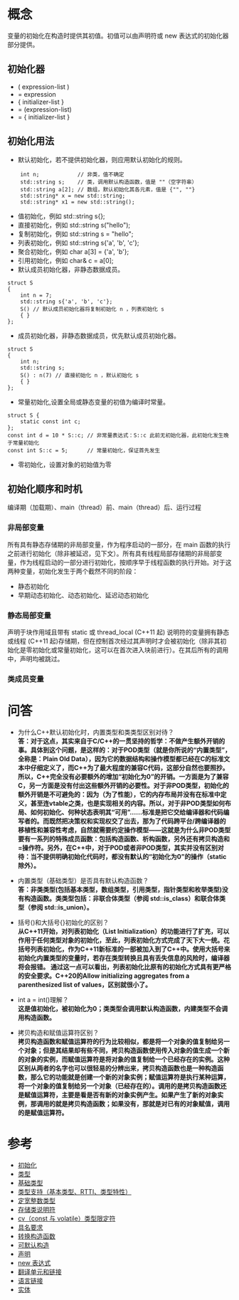 
概念
======
变量的初始化在构造时提供其初值。初值可以由声明符或 new 表达式的初始化器部分提供。
## 初始化器
+ ( expression-list )
+ = expression
+ { initializer-list }
+ = (expression-list)
+ = { initializer-list }

## 初始化用法
* 默认初始化，若不提供初始化器，则应用默认初始化的规则。
```
    int n;            // 非类，值不确定
    std::string s;    // 类，调用默认构造函数，值是 ""（空字符串）
    std::string a[2]; // 数组，默认初始化其各元素，值是 {"", ""}
    std::string* x = new std::string;
    std::string* x1 = new std::string();
```
* 值初始化，例如 std::string s{};
* 直接初始化，例如 std::string s("hello");
* 复制初始化，例如 std::string s = "hello";
* 列表初始化，例如 std::string s{'a', 'b', 'c'};
* 聚合初始化，例如 char a[3] = {'a', 'b'};
* 引用初始化，例如 char& c = a[0];
* 默认成员初始化器，非静态数据成员。
```
struct S
{
    int n = 7;
    std::string s{'a', 'b', 'c'};
    S() // 默认成员初始化器将复制初始化 n ，列表初始化 s
    { }
};
```
* 成员初始化器，非静态数据成员，优先默认成员初始化器。
```
struct S
{
    int n;
    std::string s;
    S() : n(7) // 直接初始化 n ，默认初始化 s
    { }
};
```
* 常量初始化,设置全局或静态变量的初值为编译时常量。
```
struct S {
    static const int c;
};
const int d = 10 * S::c; // 非常量表达式：S::c 此前无初始化器，此初始化发生晚于常量初始化
const int S::c = 5;      // 常量初始化，保证首先发生
```
* 零初始化，设置对象的初始值为零


## 初始化顺序和时机  

编译期（加载期）、main（thread）前、main（thread）后、运行过程

### 非局部变量
所有具有静态存储期的非局部变量，作为程序启动的一部分，在 main 函数的执行之前进行初始化（除非被延迟，见下文）。所有具有线程局部存储期的非局部变量，作为线程启动的一部分进行初始化，按顺序早于线程函数的执行开始。对于这两种变量，初始化发生于两个截然不同的阶段：
+ 静态初始化
+ 早期动态初始化、动态初始化、延迟动态初始化

### 静态局部变量

声明于块作用域且带有 static 或 thread_local (C++11 起) 说明符的变量拥有静态或线程 (C++11 起)存储期，但在控制首次经过其声明时才会被初始化（除非其初始化是零初始化或常量初始化，这可以在首次进入块前进行）。在其后所有的调用中，声明均被跳过。

### 类成员变量

问答
======
- 为什么C++默认初始化时，内置类型和类类型区别对待？  
**答：对于这点，其实来自于C/C++的一贯坚持的哲学：不做产生额外开销的事。具体到这个问题，是这样的：对于POD类型（就是你所说的“内置类型”，全称是：Plain Old Data），因为它的数据结构和操作模型都已经在C的标准文本中仔细定义了，而C++为了最大程度的兼容C代码，这部分自然也要照抄。所以，C++完全没有必要额外的增加“初始化为0”的开销。一方面是为了兼容C，另一方面是没有付出这些额外开销的必要性。对于非POD类型，初始化的额外开销是不可避免的：因为（为了性能），它的内存布局并没有在标准中定义，甚至连vtable之类，也是实现相关的内容。所以，对于非POD类型如何布局、如何初始化、何种状态表明其“可用”……标准是把它交给编译器和代码编写者的。而既然把决策权和实现权交了出去，那为了代码跨平台/跨编译器的移植性和兼容性考虑，自然就需要约定操作模型——这就是为什么非POD类型要有一系列的特殊成员函数：包括构造函数、析构函数，另外还有拷贝构造和=操作符。另外，在C++中，对于POD或者非POD类型，其实并没有区别对待：当不提供明确初始化代码时，都没有默认的“初始化为0”的操作（static除外）。**

- 内置类型（基础类型）是否具有默认构造函数？  
**答：非类类型(包括基本类型，数组类型，引用类型，指针类型和枚举类型)没有构造函数。类类型包括：非联合体类型（参阅 std::is_class）和联合体类型（参阅 std::is_union）。**

- 括号()和大括号{}初始化的区别？  
  **从C++11开始，对列表初始化（List Initialization）的功能进行了扩充，可以作用于任何类型对象的初始化，至此，列表初始化方式完成了天下大一统。花括号列表初始化，作为C++11新标准的一部被加入到了C++中。使用大括号来初始化内置类型的变量时，若存在类型转换且具有丢失信息的风险时，编译器将会报错。  通过这一点可以看出，列表初始化比原有的初始化方式具有更严格的安全要求。C++20的Allow initializing aggregates from a parenthesized list of values，区别就很小了。**

- int a = int()理解？  
  **这是值初始化，被初始化为0；类类型会调用默认构造函数，内建类型不会调用构造函数。**

- 拷贝构造和赋值运算符区别？  
  **拷贝构造函数和赋值运算符的行为比较相似，都是将一个对象的值复制给另一个对象；但是其结果却有些不同，拷贝构造函数使用传入对象的值生成一个新的对象的实例，而赋值运算符是将对象的值复制给一个已经存在的实例。这种区别从两者的名字也可以很轻易的分辨出来，拷贝构造函数也是一种构造函数，那么它的功能就是创建一个新的对象实例；赋值运算符是执行某种运算，将一个对象的值复制给另一个对象（已经存在的）。调用的是拷贝构造函数还是赋值运算符，主要是看是否有新的对象实例产生。如果产生了新的对象实例，那调用的就是拷贝构造函数；如果没有，那就是对已有的对象赋值，调用的是赋值运算符。**

参考
======
+ [初始化](https://zh.cppreference.com/w/cpp/language/initialization)
+ [类型](https://zh.cppreference.com/w/cpp/language/type)
+ [基础类型](https://zh.cppreference.com/w/cpp/language/types)
+ [类型支持（基本类型、RTTI、类型特性）](https://zh.cppreference.com/w/cpp/types)
+ [定宽整数类型](https://zh.cppreference.com/w/cpp/types/integer)
+ [存储类说明符](https://zh.cppreference.com/w/cpp/language/storage_duration)
+ [cv（const 与 volatile）类型限定符](https://zh.cppreference.com/w/cpp/language/cv)
+ [具名要求](https://zh.cppreference.com/w/cpp/named_req)
+ [转换构造函数](https://zh.cppreference.com/w/cpp/language/converting_constructor)
+ [可默认构造](https://zh.cppreference.com/w/cpp/named_req/DefaultConstructible)
+ [声明](https://zh.cppreference.com/w/cpp/language/declarations)
+ [new 表达式](https://zh.cppreference.com/w/cpp/language/new)
+ [翻译单元和链接](https://docs.microsoft.com/zh-cn/cpp/cpp/program-and-linkage-cpp?view=vs-2019)
+ [语言链接](https://zh.cppreference.com/w/cpp/language/language_linkage)
+ [实体](https://zh.cppreference.com/w/cpp/language/basic_concepts)
